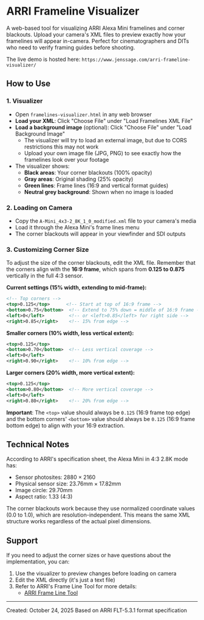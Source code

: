 # ARRI Frameline Visualizer

A web-based tool for visualizing ARRI Alexa Mini framelines and corner blackouts. Upload your camera's XML files to preview exactly how your framelines will appear in-camera. Perfect for cinematographers and DITs who need to verify framing guides before shooting.

The live demo is hosted here: `https://www.jenssage.com/arri-frameline-visualizer/`

## How to Use

### 1. Visualizer
- Open `framelines-visualizer.html` in any web browser
- **Load your XML**: Click "Choose File" under "Load Framelines XML File"
- **Load a background image** (optional): Click "Choose File" under "Load Background Image"
  - The visualizer will try to load an external image, but due to CORS restrictions this may not work
  - Upload your own image file (JPG, PNG) to see exactly how the framelines look over your footage
- The visualizer shows:
  - **Black areas**: Your corner blackouts (100% opacity)
  - **Gray areas**: Original shading (25% opacity)  
  - **Green lines**: Frame lines (16:9 and vertical format guides)
  - **Neutral grey background**: Shown when no image is loaded

### 2. Loading on Camera
- Copy the `A-Mini_4x3-2_8K_1_0_modified.xml` file to your camera's media
- Load it through the Alexa Mini's frame lines menu
- The corner blackouts will appear in your viewfinder and SDI outputs

### 3. Customizing Corner Size
To adjust the size of the corner blackouts, edit the XML file. Remember that the corners align with the **16:9 frame**, which spans from **0.125 to 0.875** vertically in the full 4:3 sensor.

**Current settings (15% width, extending to mid-frame):**
```xml
<!-- Top corners -->
<top>0.125</top>      <!-- Start at top of 16:9 frame -->
<bottom>0.75</bottom>  <!-- Extend to 75% down = middle of 16:9 frame -->
<left>0</left>         <!-- or <left>0.85</left> for right side -->
<right>0.85</right>    <!-- 15% from edge -->
```

**Smaller corners (10% width, less vertical extent):**
```xml
<top>0.125</top>
<bottom>0.70</bottom>  <!-- Less vertical coverage -->
<left>0</left>
<right>0.90</right>    <!-- 10% from edge -->
```

**Larger corners (20% width, more vertical extent):**
```xml
<top>0.125</top>
<bottom>0.80</bottom>  <!-- More vertical coverage -->
<left>0</left>
<right>0.80</right>    <!-- 20% from edge -->
```

**Important**: The `<top>` value should always be `0.125` (16:9 frame top edge) and the bottom corners' `<bottom>` value should always be `0.125` (16:9 frame bottom edge) to align with your 16:9 extraction.

## Technical Notes

According to ARRI's specification sheet, the Alexa Mini in 4:3 2.8K mode has:
- Sensor photosites: 2880 × 2160
- Physical sensor size: 23.76mm × 17.82mm
- Image circle: 29.70mm
- Aspect ratio: 1.33 (4:3)

The corner blackouts work because they use normalized coordinate values (0.0 to 1.0), which are resolution-independent. This means the same XML structure works regardless of the actual pixel dimensions.

## Support

If you need to adjust the corner sizes or have questions about the implementation, you can:
1. Use the visualizer to preview changes before loading on camera
2. Edit the XML directly (it's just a text file)
3. Refer to ARRI's Frame Line Tool for more details:
   - [ARRI Frame Line Tool](https://tools.arri.com/flt/index.html)

---

Created: October 24, 2025
Based on ARRI FLT-5.3.1 format specification
